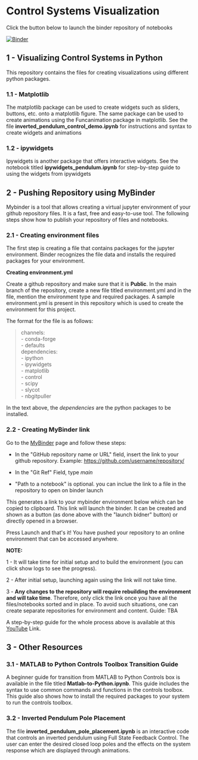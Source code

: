 # Control Systems Visualization

Click the button below to launch the binder repository of notebooks

[![Binder](https://mybinder.org/badge_logo.svg)](https://mybinder.org/v2/gh/yashzarekar/csviz/main?filepath=inv_pend_slider.ipynb)

## 1 - Visualizing Control Systems in Python

This repository contains the files for creating visualizations using different python packages. 

### 1.1 - Matplotlib

The matplotlib package can be used to create widgets such as sliders, buttons, etc. onto a matplotlib figure. The same package can be used to create animations using the Funcanimation package in matplotlib. See the file **inverted_pendulum_control_demo.ipynb** for instructions and syntax to create widgets and animations

### 1.2 - ipywidgets

Ipywidgets is another package that offers interactive widgets. See the notebook titled **ipywidgets_pendulum.ipynb** for step-by-step guide to using the widgets from ipywidgets

## 2 - Pushing Repository using MyBinder

Mybinder is a tool that allows creating a virtual jupyter environment of your github repository files. It is a fast, free and easy-to-use tool. The following steps show how to publish your repository of files and notebooks. 

### 2.1 - Creating environment files 

The first step is creating a file that contains packages for the jupyter environment. Binder recognizes the file data and installs the required packages for your environment.

**Creating environment.yml**

Create a github repository and make sure that it is **Public**. In the main branch of the repository, create a new file titled environment.yml and in the file, mention the environment type and required packages. A sample environment.yml is present in this repository which is used to create the environment for this project. 

The format for the file is as follows:

>channels:  
>     \- conda-forge  
>  \- defaults  
>dependencies:  
>  \- ipython  
>  \- ipywidgets  
>  \- matplotlib  
>  \- control  
>  \- scipy  
>  \- slycot  
>  \- nbgitpuller  

In the text above, the *dependencies* are the python packages to be installed.

### 2.2 - Creating MyBinder link

Go to the [MyBinder](https://mybinder.org) page and follow these steps: 

- In the "GitHub repository name or URL" field, insert the link to your github repository. Example: https://github.com/username/repository/

- In the "Git Ref" Field, type *main*

- "Path to a notebook" is optional. you can inclue the link to a file in the repository to open on binder launch

This generates a link to your mybinder environment below which can be copied to clipboard. This link will launch the binder. It can be created and shown as a button (as done above with the "launch bidner" button) or directly opened in a browser. 

Press Launch and that's it! You have pushed your repository to an online environment that can be accessed anywhere.

**NOTE:** 

1 - It will take time for initial setup and to build the environment (you can click show logs to see the progress). 

2 - After initial setup, launching again using the link will not take time. 

3 - **Any changes to the repository will require rebuilding the environment and will take time**. Therefore, only click the link once you have all the files/notebooks sorted and in place. To avoid such situations, one can create separate repositories for environment and content. Guide: TBA

A step-by-step guide for the whole process above is available at this [YouTube](https://www.youtube.com/watch?v=owSGVOov9pQ&ab_channel=SerenaBonaretti) Link.

## 3 - Other Resources 

### 3.1 - MATLAB to Python Controls Toolbox Transition Guide

A beginner guide for transition from MATLAB to Python Controls box is available in the file titled **Matlab-to-Python.ipynb**. This guide includes the syntax to use common commands and functions in the controls toolbox. This guide also shows how to install the required packages to your system to run the controls toolbox. 

### 3.2 - Inverted Pendulum Pole Placement

The file **inverted_pendulum_pole_placement.ipynb** is an interactive code that controls an inverted pendulum using Full State Feedback Control. The user can enter the desired closed loop poles and the effects on the system response which are displayed through animations. 
